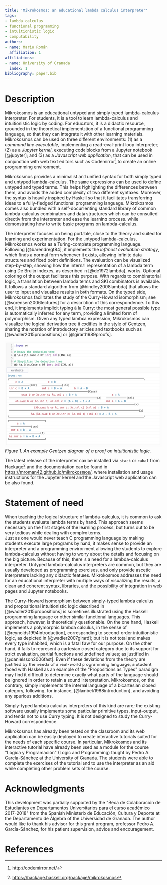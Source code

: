 ```yaml
---
title: 'Mikrokosmos: an educational lambda calculus interpreter'
tags:
- lambda calculus
- functional programming
- intuitionistic logic
- computability
authors:
- name: Mario Román
  affiliation: 1
affiliations:
- name: University of Granada
  index: 1
bibliography: paper.bib
---
```


# Description

Mikrokosmos is an educational untyped and simply typed lambda-calculus
interpreter.  For students, it is a tool to learn lambda-calculus and
intuitionistic logic by coding.  For educators, it is a didactic resource,
grounded in the theoretical implementation of a functional programming language,
so that they can integrate it with other learning materials.  Mikrokosmos can be
used on three different environments: (1) as a *command line executable*,
implementing a read-eval-print loop interpreter; (2) as a *Jupyter kernel*,
executing code blocks from a Jupyter notebook [@jupyter]; and (3)
as a *Javascript web application*, that can be used in conjunction
with web text editors such as Codemirror[^codemirror] to create an
online programming environment.

[^codemirror]: http://codemirror.net/

Mikrokosmos provides a minimalist and unified syntax for both simply
typed and untyped lambda-calculus.  The same expressions can be used
to define untyped and typed terms.  This helps highlighting the
differences between them, and avoids the added complexity of two
different syntaxes.  Moreover, the syntax is heavily inspired by
Haskell so that it facilitates transferring ideas to a fully-fledged
functional programming language.  Mikrokosmos comes also bundled with
a self-documenting standard library of common lambda-calculus
combinators and data structures which can be consulted directly from
the interpreter and ease the learning process, while demonstrating how
to write basic programs on lambda-calculus.

The interpreter focuses on being portable, close to the theory and
suited for learning and experimentation.  For the untyped
lambda-calculus, Mikrokosmos works as a Turing-complete programming
language. Following [@barendregt84], it implements the *leftmost
evaluation strategy*, which finds a normal form whenever it exists,
allowing infinite data structures and fixed point definitions.  The
evaluation can be visualized step-by-step, showing how the internal
representation of a lambda term using De Bruijn indexes, as described
in [@de1972lambda], works.  Optional coloring of the output
facilitates this purpose.  With regards to combinatorial logic, a
translation between lambda terms and SKI combinators is available. It
follows a standard algorithm from [@hindley2008lambda] that allows the
user to input and visualize results in both formats.  On the typed
side, Mikrokosmos facilitates the study of the Curry-Howard
isomorphism; see [@sorensen2006lectures] for a description of this
correspondence.  To this end, it implements implicit typing à la
Curry: the most general possible type is automatically inferred for
any term, providing a limited form of polymorphism.  Given any typed
lambda expression, Mikrokosmos can visualize the logical derivation
tree it codifies in the style of Gentzen, sharing the notation of
introductory articles and textbooks such as [@wadler2015propositions]
or [@girard1989proofs].

![](fig1.png)
*Figure 1. An example Gentzen diagram of a proof on intuitionistic logic.*

The latest release of the interpreter can be installed via `stack` or
`cabal` from Hackage[^hackage] and the documentation can be found in
https://mroman42.github.io/mikrokosmos/, where installation and usage
instructions for the Jupyter kernel and the Javascript web application
can be also found.

[^hackage]: https://hackage.haskell.org/package/mikrokosmos

# Statement of need

When teaching the logical structure of lambda-calculus, it is
common to ask the students evaluate lambda terms by hand. This
approach seems necessary on the first stages of the learning
process, but turns out to be very tedious while dealing with complex terms.  
Just as one would never teach C programming language by making students
execute large programs by hand, it makes sense to provide an interpreter
and a programming environment allowing the students to explore lambda-calculus 
without having to worry about the details and focusing on the
big picture. Because of this, there is a need for a lambda-calculus
interpreter.  Untyped lambda-calculus interpreters are common, but
they are usually developed as programming exercises, and only provide
ascetic interpreters lacking any didactic features. Mikrokosmos
addresses the need for an educational interpreter with multiple ways
of visualizing the results, a clean and coherent syntax, libraries,
and the possibility of integration in web pages and Jupyter notebooks.

The Curry-Howard isomorphism between simply-typed lambda calculus and
propositional intuitionistic logic described in
[@wadler2015propositions] is sometimes illustrated using the Haskell
programming language or other similar functional languages. This
approach, however, is theoretically questionable. On the one hand,
Haskell implements a polymorphic lambda calculus, in the sense of
[@reynolds1994introduction], corresponding to second-order
intuitionistic logic, as depicted in [@wadler2007girard]; but it is
not total and makes every type inhabited, which is a fatal flaw for
our purpose.  On the other hand, it fails to represent a cartesian
closed category due to its support for strict evaluation, partial
functions and undefined values; as justified in
[@danielsson2006fast]. Even if these deviations from the theory are
justified by the needs of a real-world programming language, a student
faced with Haskell as an example of the "Propositions as Types"
paradigm may find it difficult to determine exactly what parts of the
language should be ignored in order to retain a sound interpretation.
Mikrokosmos, on the contrary, simply implements the internal language
of a bicartesian closed category, following, for instance,
[@lambek1988introduction], and avoiding any spurious additions.

Simply-typed lambda calculus interpreters of this kind are rare; the
existing software usually implements some particular primitive types,
input-output, and tends not to use Curry typing. It is not designed to
study the Curry-Howard correspondence.

Mikrokosmos has already been tested on the classroom and its web
application can be easily deployed to create interactive tutorials
suited for the needs of each specific course.  In particular,
Mikrokosmos and its interactive tutorial have already been used as a
module for the course "Lógica y Programación" (Logic and Programming)
taught by Pedro A. García-Sánchez at the University of Granada. The
students were able to complete the exercises of the tutorial and to
use the interpreter as an aid while completing other problem sets of
the course.

# Acknowledgments

This development was partially supported by the "Beca de Colaboración
de Estudiantes en Departamentos Universitarios para el curso académico
2017-2018" from the Spanish Ministerio de Educación, Cultura y Deporte
at the Departamento de Álgebra of the Universidad de Granada. The
author would like to thank his advisor for this grant program,
professor Pedro A. García-Sánchez, for his patient supervision, advice
and encouragement.

# References




